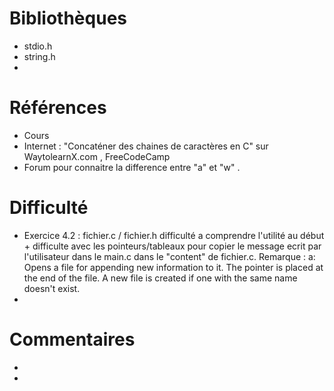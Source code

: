 # Bibliothèques
* stdio.h
* string.h
* 

# Références
* Cours
* Internet : "Concaténer des chaines de caractères en C" sur WaytolearnX.com , FreeCodeCamp
* Forum pour connaitre la difference entre "a" et "w" .

# Difficulté
* Exercice 4.2 : fichier.c / fichier.h difficulté a comprendre l'utilité au début + difficulte avec les pointeurs/tableaux pour copier le  message ecrit par l'utilisateur dans le main.c dans le "content" de fichier.c. 
Remarque : a: Opens a file for appending new information to it. The pointer is placed at the end of the file. A new file is created if one with the same name doesn't exist.
* 

# Commentaires
* 
* 

